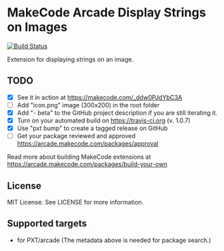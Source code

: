 # MakeCode Arcade Display Strings on Images

[![Build Status](https://travis-ci.com/robo-technical-group/pxt-arcade-display-strings.svg?branch=master)](https://travis-ci.com/robo-technical-group/pxt-arcade-display-strings)

Extension for displaying strings on an image.

## TODO

- [X] See it in action at https://makecode.com/_ddw0PJdYbC3A
- [ ] Add "icon.png" image (300x200) in the root folder
- [X] Add "- beta" to the GitHub project description if you are still iterating it.
- [X] Turn on your automated build on https://travis-ci.org (v. 1.0.7)
- [X] Use "pxt bump" to create a tagged release on GitHub
- [ ] Get your package reviewed and approved https://arcade.makecode.com/packages/approval

Read more about building MakeCode extensions at https://arcade.makecode.com/packages/build-your-own

## License

MIT License. See LICENSE for more information.

## Supported targets

* for PXT/arcade
(The metadata above is needed for package search.)

